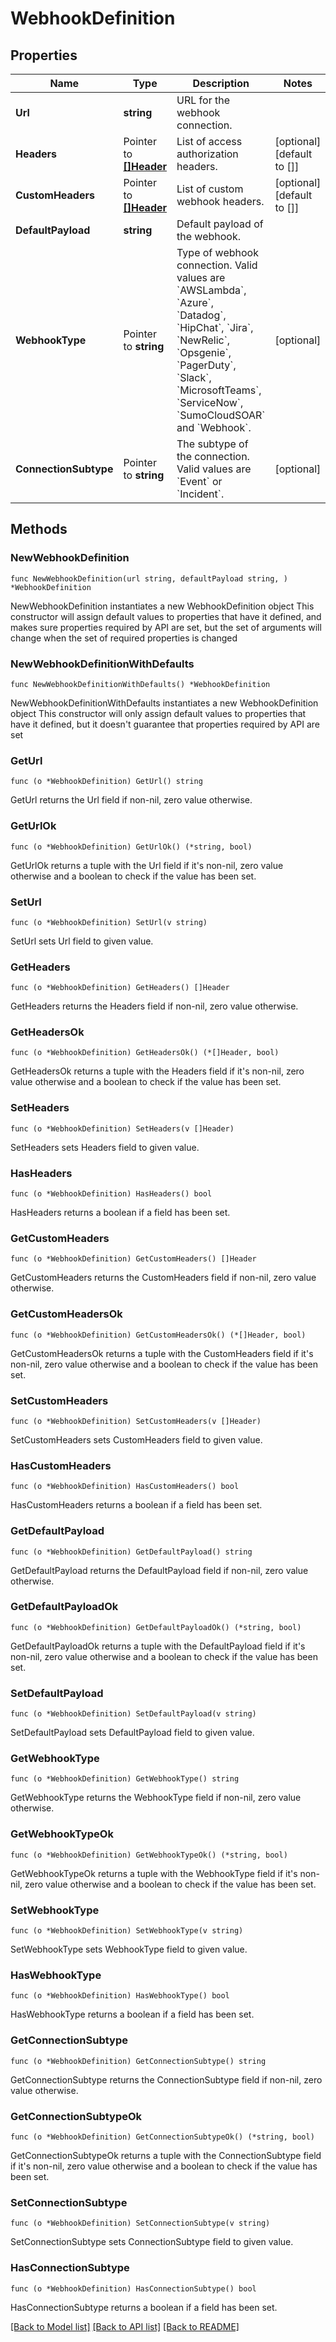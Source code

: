 # WebhookDefinition

## Properties

Name | Type | Description | Notes
------------ | ------------- | ------------- | -------------
**Url** | **string** | URL for the webhook connection. | 
**Headers** | Pointer to [**[]Header**](Header.md) | List of access authorization headers. | [optional] [default to []]
**CustomHeaders** | Pointer to [**[]Header**](Header.md) | List of custom webhook headers. | [optional] [default to []]
**DefaultPayload** | **string** | Default payload of the webhook. | 
**WebhookType** | Pointer to **string** | Type of webhook connection. Valid values are &#x60;AWSLambda&#x60;, &#x60;Azure&#x60;, &#x60;Datadog&#x60;, &#x60;HipChat&#x60;, &#x60;Jira&#x60;, &#x60;NewRelic&#x60;, &#x60;Opsgenie&#x60;, &#x60;PagerDuty&#x60;, &#x60;Slack&#x60;, &#x60;MicrosoftTeams&#x60;, &#x60;ServiceNow&#x60;, &#x60;SumoCloudSOAR&#x60; and &#x60;Webhook&#x60;. | [optional] 
**ConnectionSubtype** | Pointer to **string** | The subtype of the connection. Valid values are &#x60;Event&#x60; or &#x60;Incident&#x60;. | [optional] 

## Methods

### NewWebhookDefinition

`func NewWebhookDefinition(url string, defaultPayload string, ) *WebhookDefinition`

NewWebhookDefinition instantiates a new WebhookDefinition object
This constructor will assign default values to properties that have it defined,
and makes sure properties required by API are set, but the set of arguments
will change when the set of required properties is changed

### NewWebhookDefinitionWithDefaults

`func NewWebhookDefinitionWithDefaults() *WebhookDefinition`

NewWebhookDefinitionWithDefaults instantiates a new WebhookDefinition object
This constructor will only assign default values to properties that have it defined,
but it doesn't guarantee that properties required by API are set

### GetUrl

`func (o *WebhookDefinition) GetUrl() string`

GetUrl returns the Url field if non-nil, zero value otherwise.

### GetUrlOk

`func (o *WebhookDefinition) GetUrlOk() (*string, bool)`

GetUrlOk returns a tuple with the Url field if it's non-nil, zero value otherwise
and a boolean to check if the value has been set.

### SetUrl

`func (o *WebhookDefinition) SetUrl(v string)`

SetUrl sets Url field to given value.


### GetHeaders

`func (o *WebhookDefinition) GetHeaders() []Header`

GetHeaders returns the Headers field if non-nil, zero value otherwise.

### GetHeadersOk

`func (o *WebhookDefinition) GetHeadersOk() (*[]Header, bool)`

GetHeadersOk returns a tuple with the Headers field if it's non-nil, zero value otherwise
and a boolean to check if the value has been set.

### SetHeaders

`func (o *WebhookDefinition) SetHeaders(v []Header)`

SetHeaders sets Headers field to given value.

### HasHeaders

`func (o *WebhookDefinition) HasHeaders() bool`

HasHeaders returns a boolean if a field has been set.

### GetCustomHeaders

`func (o *WebhookDefinition) GetCustomHeaders() []Header`

GetCustomHeaders returns the CustomHeaders field if non-nil, zero value otherwise.

### GetCustomHeadersOk

`func (o *WebhookDefinition) GetCustomHeadersOk() (*[]Header, bool)`

GetCustomHeadersOk returns a tuple with the CustomHeaders field if it's non-nil, zero value otherwise
and a boolean to check if the value has been set.

### SetCustomHeaders

`func (o *WebhookDefinition) SetCustomHeaders(v []Header)`

SetCustomHeaders sets CustomHeaders field to given value.

### HasCustomHeaders

`func (o *WebhookDefinition) HasCustomHeaders() bool`

HasCustomHeaders returns a boolean if a field has been set.

### GetDefaultPayload

`func (o *WebhookDefinition) GetDefaultPayload() string`

GetDefaultPayload returns the DefaultPayload field if non-nil, zero value otherwise.

### GetDefaultPayloadOk

`func (o *WebhookDefinition) GetDefaultPayloadOk() (*string, bool)`

GetDefaultPayloadOk returns a tuple with the DefaultPayload field if it's non-nil, zero value otherwise
and a boolean to check if the value has been set.

### SetDefaultPayload

`func (o *WebhookDefinition) SetDefaultPayload(v string)`

SetDefaultPayload sets DefaultPayload field to given value.


### GetWebhookType

`func (o *WebhookDefinition) GetWebhookType() string`

GetWebhookType returns the WebhookType field if non-nil, zero value otherwise.

### GetWebhookTypeOk

`func (o *WebhookDefinition) GetWebhookTypeOk() (*string, bool)`

GetWebhookTypeOk returns a tuple with the WebhookType field if it's non-nil, zero value otherwise
and a boolean to check if the value has been set.

### SetWebhookType

`func (o *WebhookDefinition) SetWebhookType(v string)`

SetWebhookType sets WebhookType field to given value.

### HasWebhookType

`func (o *WebhookDefinition) HasWebhookType() bool`

HasWebhookType returns a boolean if a field has been set.

### GetConnectionSubtype

`func (o *WebhookDefinition) GetConnectionSubtype() string`

GetConnectionSubtype returns the ConnectionSubtype field if non-nil, zero value otherwise.

### GetConnectionSubtypeOk

`func (o *WebhookDefinition) GetConnectionSubtypeOk() (*string, bool)`

GetConnectionSubtypeOk returns a tuple with the ConnectionSubtype field if it's non-nil, zero value otherwise
and a boolean to check if the value has been set.

### SetConnectionSubtype

`func (o *WebhookDefinition) SetConnectionSubtype(v string)`

SetConnectionSubtype sets ConnectionSubtype field to given value.

### HasConnectionSubtype

`func (o *WebhookDefinition) HasConnectionSubtype() bool`

HasConnectionSubtype returns a boolean if a field has been set.


[[Back to Model list]](../README.md#documentation-for-models) [[Back to API list]](../README.md#documentation-for-api-endpoints) [[Back to README]](../README.md)


